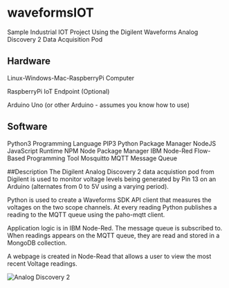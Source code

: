 # waveformsIOT
Sample Industrial IOT Project Using the Digilent Waveforms Analog Discovery 2 Data Acquisition Pod

## Hardware

Linux-Windows-Mac-RaspberryPi Computer

RaspberryPi IoT Endpoint (Optional)

Arduino Uno (or other Arduino - assumes you know how to use)

## Software
Python3 Programming Language
PIP3 Python Package Manager
NodeJS JavaScript Runtime
NPM Node Package Manager
IBM Node-Red Flow-Based Programming Tool
Mosquitto MQTT Message Queue

##Description
The Digilent Analog Discovery 2 data acquistion pod from Digilent is used to monitor voltage levels being generated by Pin 13 on an Arduino (alternates from 0 to 5V using a varying period).

Python is used to create a Waveforms SDK API client that measures the voltages on the two scope channels.  At every reading Python publishes a reading to the MQTT queue using the paho-mqtt client.

Application logic is in IBM Node-Red. The message queue is subscribed to.  When readings appears on the MQTT queue, they are read and stored in a MongoDB collection.

A webpage is created in Node-Read that allows a user to view the most recent Voltage readings.

![Analog Discovery 2](https://media.digikey.com/Photos/Digilent,%20Inc/410-321.jpg)
